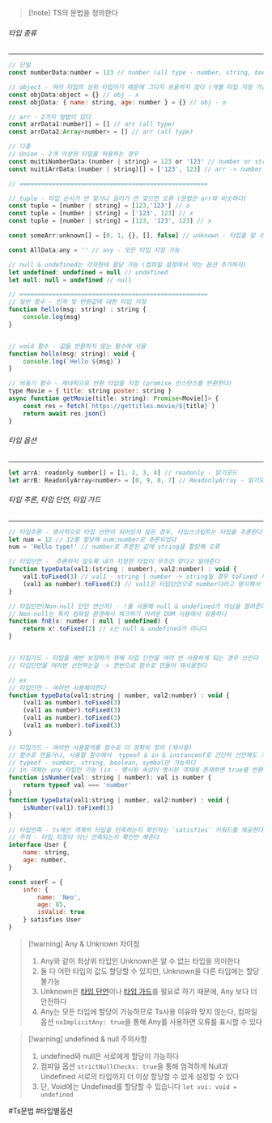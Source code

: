 
>[!note] TS의 문법을 정의한다


###### 타입 종류
---

```js
// 단일
const numberData:number = 123 // number (all type - number, string, boolean)

// object - 여러 타입의 상위 타입이기 때문에 그다지 유용하지 않다 (개별 타입 지정 가능)
const objData:object = {} // obj - x
const objData: { name: string, age: number } = {} // obj - o

// arr - 2가지 방법이 있다
const arrData1:number[] = [] // arr (all type)
const arrData2:Array<number> = [] // arr (all type)

// 다중
// Union - 2개 이상의 타입을 허용하는 경우
const muitiNumberData:(number | string) = 123 or '123' // number or string
const nuitiArrData:(number | string)[] = ['123', 123] // arr -> number or string

// ====================================================

// tuple - 타입 순서가 안 맞거나 길이가 안 맞으면 오류 (문법은 arr와 비슷하다)
const tuple = [number | string] = [123,'123'] // o
const tuple = [number | string] = ['123', 123] // x
const tuple = [number | string] = [123, '123', 123] // x

const someArr:unknown[] = [0, 1, {}, [], false] // unknown - 타입을 알 수 없을 경우 사용

const AllData:any = '' // any - 모든 타입 지정 가능

// null & undefined는 각자한테 할당 가능 (컴파일 설정에서 막는 옵션 추가하자)
let undefined: undefined = null // undefined
let null: null = undefined // null

// ====================================================
// 일반 함수 - 인자 및 반환값에 대한 타입 지정
function hello(msg: string) : string {
	console.log(msg)
}


// void 함수 - 값을 반환하지 않는 함수에 사용 
function hello(msg: string): void {
	console.log(`Hello ${msg}`)
}

// 비동기 함수 - 제네릭으로 반환 타입을 지정 (promise 인스턴스를 반환한다)
type Movie = { title: string poster: string } 
async function getMovie(title: string): Promise<Movie[]> { 
	const res = fetch(`https://gettitles.movie/${title}`) 
	return await res.json()
}
```


###### 타입 옵션
---

```js
let arrA: readonly number[] = [1, 2, 3, 4] // readonly - 읽기모드
let arrB: ReadonlyArray<number> = [0, 9, 8, 7] // ReadonlyArray - 읽기모드
```


###### 타입 추론, 타입 단언, 타입 가드
---

```js
// 타입추론 - 명시적으로 타입 선언이 되어있지 않은 경우, 타입스크립트는 타입을 추론한다
let num = 12 // 12를 할당해 num:number로 추론되었다
num = 'Hello type!' // number로 추론된 값에 string을 할당해 오류

// 타입단언 -  추론하지 않도록 내가 지정한 타입이 무조건 맞다고 알려준다
function typeData(val1:(string : number), val2:number) : void {
	val1.toFixed(3) // val1 - string | number -> string일 경우 toFixed 사용 못한다
	(val1 as number).toFixed(3) // val1은 타입단언으로 number다라고 명시해서 사용 가능
}

// 타입단언(Non-null 단언 연산자) - !를 사용해 null & undefined가 아님을 알려준다
// Non-null는 특히 컴파일 환경에서 체크하기 어려운 DOM 사용에서 유용하다
function fnE(x: number | null | undefined) { 
	return x!.toFixed(2) // x는 null & undefined가 아니다
}


// 타입가드 - 타입을 매번 보장하기 위해 타입 단언을 여러 번 사용하게 되는 경우 쓰인다
// 타입단언을 여러번 선언하는걸 -> 한번으로 함수로 만들어 재사용한다

// ex
// 타입단언 - 여러번 사용해야한다
function typeData(val1:string | number, val2:number) : void {
	(val1 as number).toFixed(3)
	(val1 as number).toFixed(3)
	(val1 as number).toFixed(3)
	(val1 as number).toFixed(3)
}

// 타입가드 - 여러번 사용할꺼를 함수로 더 정확히 정의 (재사용)
// 함수로 만들거나, 사용할 함수에서  typeof & in & instanceof로 간단히 선언해도 가능하다
// typeof - number, string, boolean, symbol만 가능하다
// in 객체는 any 타입만 가능 (in - 명시된 속성이 명시된 객체에 존재하면 true를 반환한다)
function isNumber(val: string | number): val is number { 
	return typeof val === 'number' 
}
function typeData(val1:string | number, val2:number) : void {
	isNumber(val1).toFixed(3)
}

// 타입만족 - ts에선 객체의 타입을 만족하는지 확인하는 `satisfies` 키워드를 제공한다
// 주의 - 타입 지정이 아닌 만족되는지 확인만 해준다
interface User {
	name: string,
	age: number,
}

const userF = {    
	info: {      
		name: 'Neo',      
		age: 85,      
		isValid: true   
	} satisfies User
}
```



>[!warning] Any & Unknown 차이점
>1. Any와 같이 최상위 타입인 Unknown은 알 수 없는 타입을 의미한다
>2. 둘 다 어떤 타입의 값도 할당할 수 있지만, Unknown을 다른 타입에는 할당 불가능
>3. Unknown은 [타입 단언](https://www.heropy.dev/p/WhqSC8#h3_%ED%83%80%EC%9E%85_%EB%8B%A8%EC%96%B8Assertions)이나 [타입 가드](https://www.heropy.dev/p/WhqSC8#h3_%ED%83%80%EC%9E%85_%EA%B0%80%EB%93%9CGuards)를 필요로 하기 때문에, Any 보다 더 안전하다
>4. Any는  모든 타입에 할당이 가능하므로 Ts사용 이유와 맞지 않는다, 컴파일 옵션 `noImplicitAny: true`을 통해 Any를 사용하면 오류를 표시할 수 있다

>[!warning] undefined & null 주의사항
>1.  undefined와 null은 서로에게 할당이 가능하다
>2. 컴파일 옵션 `strictNullChecks: true`을 통해 엄격하게 Null과 Undefined 서로의 타입까지 더 이상 할당할 수 없게 설정할 수 있다
>3. 단, Void에는 Undefined를 할당할 수 있습니다 `let voi: void = undefined`



#Ts문법 #타입별옵션